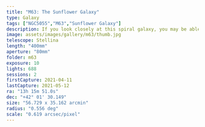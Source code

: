 ```yaml
---
title: "M63: The Sunflower Galaxy"
type: Galaxy
tags: ["NGC5055","M63","Sunflower Galaxy"]
description: If you look closely at this spiral galaxy, you may be able to count its approximately 400 billion stars.
image: assets/images/gallery/m63/thumb.jpg
telescope: Stellina
length: "400mm"
aperture: "80mm"
folder: m63
exposure: 10
lights: 688
sessions: 2
firstCapture: 2021-04-11
lastCapture: 2021-05-12
ra: "13h 15m 51.0s"
dec: "+42° 01' 30.149"
size: "56.729 x 35.162 arcmin"
radius: "0.556 deg"
scale: "0.619 arcsec/pixel"
---
```

